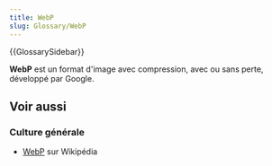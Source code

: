 ```yaml
---
title: WebP
slug: Glossary/WebP
---
```


{{GlossarySidebar}}

**WebP** est un format d'image avec compression, avec ou sans perte, développé par Google.

## Voir aussi

### Culture générale

- [WebP](https://fr.wikipedia.org/wiki/WebP) sur Wikipédia

